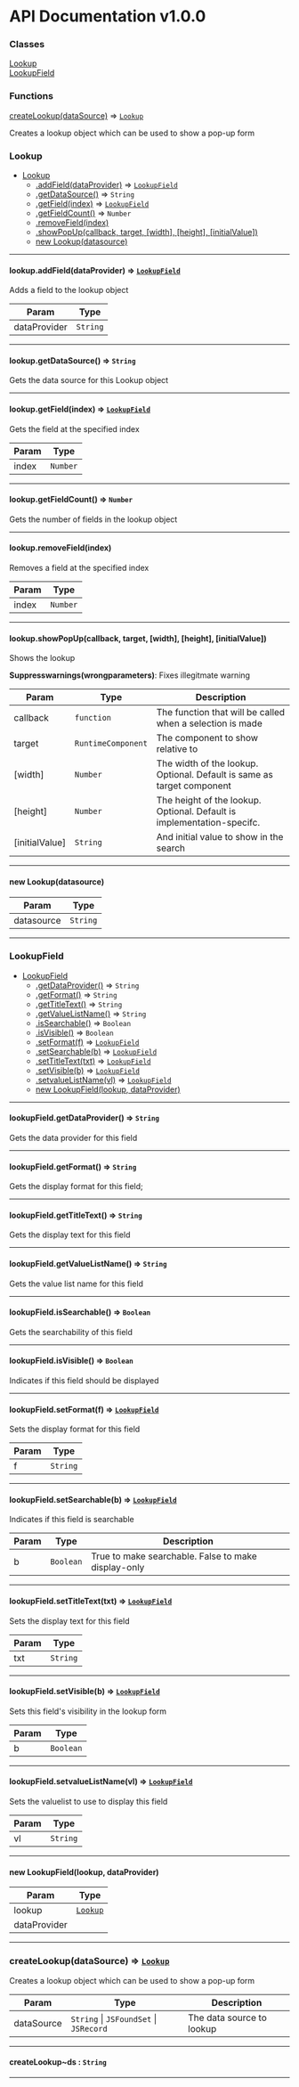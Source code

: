 # API Documentation v1.0.0

### Classes

[Lookup](API-Documentation-v1.0.0.md#lookup)\
[LookupField](API-Documentation-v1.0.0.md#lookupfield)

### Functions

[createLookup(dataSource)](API-Documentation-v1.0.0.md#createlookup-datasource-lookup) ⇒ [`Lookup`](API-Documentation-v1.0.0.md#lookup)

Creates a lookup object which can be used to show a pop-up form

### Lookup

* [Lookup](API-Documentation-v1.0.0.md#lookup)
  * [.addField(dataProvider)](API-Documentation-v1.0.0.md#lookup.addfield-dataprovider-lookupfield) ⇒ [`LookupField`](API-Documentation-v1.0.0.md#lookupfield)
  * [.getDataSource()](API-Documentation-v1.0.0.md#lookup.getdatasource-string) ⇒ `String`
  * [.getField(index)](API-Documentation-v1.0.0.md#lookup.getfield-index-lookupfield) ⇒ [`LookupField`](API-Documentation-v1.0.0.md#lookupfield)
  * [.getFieldCount()](API-Documentation-v1.0.0.md#lookup.getfieldcount-number) ⇒ `Number`
  * [.removeField(index)](API-Documentation-v1.0.0.md#lookup.removefield-index)
  * [.showPopUp(callback, target, \[width\], \[height\], \[initialValue\])](API-Documentation-v1.0.0.md#lookup.showpopup-callback-target-width-height-initialvalue)
  * [new Lookup(datasource)](API-Documentation-v1.0.0.md#new-lookup-datasource)

***

#### lookup.addField(dataProvider) ⇒ [`LookupField`](API-Documentation-v1.0.0.md#lookupfield)

Adds a field to the lookup object

| Param        | Type     |
| ------------ | -------- |
| dataProvider | `String` |

***

#### lookup.getDataSource() ⇒ `String`

Gets the data source for this Lookup object

***

#### lookup.getField(index) ⇒ [`LookupField`](API-Documentation-v1.0.0.md#lookupfield)

Gets the field at the specified index

| Param | Type     |
| ----- | -------- |
| index | `Number` |

***

#### lookup.getFieldCount() ⇒ `Number`

Gets the number of fields in the lookup object

***

#### lookup.removeField(index)

Removes a field at the specified index

| Param | Type     |
| ----- | -------- |
| index | `Number` |

***

#### lookup.showPopUp(callback, target, \[width], \[height], \[initialValue])

Shows the lookup

**Suppresswarnings(wrongparameters)**: Fixes illegitmate warning

| Param           | Type               | Description                                                            |
| --------------- | ------------------ | ---------------------------------------------------------------------- |
| callback        | `function`         | The function that will be called when a selection is made              |
| target          | `RuntimeComponent` | The component to show relative to                                      |
| \[width]        | `Number`           | The width of the lookup. Optional. Default is same as target component |
| \[height]       | `Number`           | The height of the lookup. Optional. Default is implementation-specifc. |
| \[initialValue] | `String`           | And initial value to show in the search                                |

***

#### new Lookup(datasource)

| Param      | Type     |
| ---------- | -------- |
| datasource | `String` |

***

### LookupField

* [LookupField](API-Documentation-v1.0.0.md#lookupfield)
  * [.getDataProvider()](API-Documentation-v1.0.0.md#lookupfield.getdataprovider-string) ⇒ `String`
  * [.getFormat()](API-Documentation-v1.0.0.md#lookupfield.getformat-string) ⇒ `String`
  * [.getTitleText()](API-Documentation-v1.0.0.md#lookupfield.gettitletext-string) ⇒ `String`
  * [.getValueListName()](API-Documentation-v1.0.0.md#lookupfield.getvaluelistname-string) ⇒ `String`
  * [.isSearchable()](API-Documentation-v1.0.0.md#lookupfield.issearchable-boolean) ⇒ `Boolean`
  * [.isVisible()](API-Documentation-v1.0.0.md#lookupfield.isvisible-boolean) ⇒ `Boolean`
  * [.setFormat(f)](API-Documentation-v1.0.0.md#lookupfield.setformat-f-lookupfield) ⇒ [`LookupField`](API-Documentation-v1.0.0.md#lookupfield)
  * [.setSearchable(b)](API-Documentation-v1.0.0.md#lookupfield.setsearchable-b-lookupfield) ⇒ [`LookupField`](API-Documentation-v1.0.0.md#lookupfield)
  * [.setTitleText(txt)](API-Documentation-v1.0.0.md#lookupfield.settitletext-txt-lookupfield) ⇒ [`LookupField`](API-Documentation-v1.0.0.md#lookupfield)
  * [.setVisible(b)](API-Documentation-v1.0.0.md#lookupfield.setvisible-b-lookupfield) ⇒ [`LookupField`](API-Documentation-v1.0.0.md#lookupfield)
  * [.setvalueListName(vl)](API-Documentation-v1.0.0.md#lookupfield.setvaluelistname-vl-lookupfield) ⇒ [`LookupField`](API-Documentation-v1.0.0.md#lookupfield)
  * [new LookupField(lookup, dataProvider)](API-Documentation-v1.0.0.md#new-lookupfield-lookup-dataprovider)

***

#### lookupField.getDataProvider() ⇒ `String`

Gets the data provider for this field

***

#### lookupField.getFormat() ⇒ `String`

Gets the display format for this field;

***

#### lookupField.getTitleText() ⇒ `String`

Gets the display text for this field

***

#### lookupField.getValueListName() ⇒ `String`

Gets the value list name for this field

***

#### lookupField.isSearchable() ⇒ `Boolean`

Gets the searchability of this field

***

#### lookupField.isVisible() ⇒ `Boolean`

Indicates if this field should be displayed

***

#### lookupField.setFormat(f) ⇒ [`LookupField`](API-Documentation-v1.0.0.md#lookupfield)

Sets the display format for this field

| Param | Type     |
| ----- | -------- |
| f     | `String` |

***

#### lookupField.setSearchable(b) ⇒ [`LookupField`](API-Documentation-v1.0.0.md#lookupfield)

Indicates if this field is searchable

| Param | Type      | Description                                         |
| ----- | --------- | --------------------------------------------------- |
| b     | `Boolean` | True to make searchable. False to make display-only |

***

#### lookupField.setTitleText(txt) ⇒ [`LookupField`](API-Documentation-v1.0.0.md#lookupfield)

Sets the display text for this field

| Param | Type     |
| ----- | -------- |
| txt   | `String` |

***

#### lookupField.setVisible(b) ⇒ [`LookupField`](API-Documentation-v1.0.0.md#lookupfield)

Sets this field's visibility in the lookup form

| Param | Type      |
| ----- | --------- |
| b     | `Boolean` |

***

#### lookupField.setvalueListName(vl) ⇒ [`LookupField`](API-Documentation-v1.0.0.md#lookupfield)

Sets the valuelist to use to display this field

| Param | Type     |
| ----- | -------- |
| vl    | `String` |

***

#### new LookupField(lookup, dataProvider)

| Param        | Type                                           |
| ------------ | ---------------------------------------------- |
| lookup       | [`Lookup`](API-Documentation-v1.0.0.md#lookup) |
| dataProvider |                                                |

***

### createLookup(dataSource) ⇒ [`Lookup`](API-Documentation-v1.0.0.md#lookup)

Creates a lookup object which can be used to show a pop-up form

| Param      | Type                                   | Description               |
| ---------- | -------------------------------------- | ------------------------- |
| dataSource | `String` \| `JSFoundSet` \| `JSRecord` | The data source to lookup |

***

#### createLookup\~ds : `String`

***
